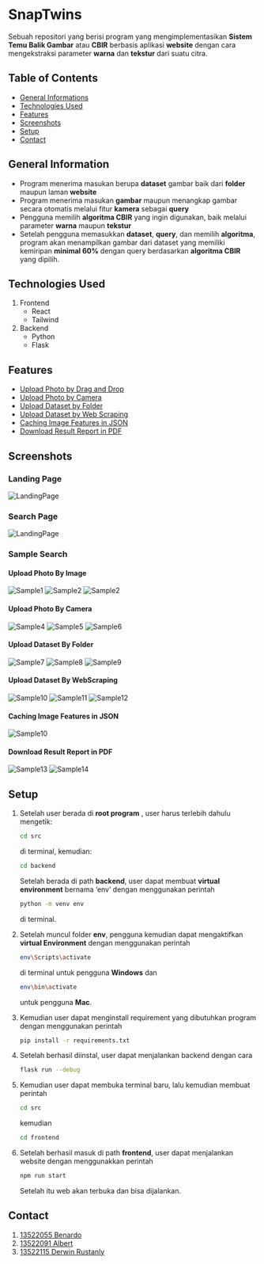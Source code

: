 # SnapTwins
 Sebuah repositori yang berisi program yang mengimplementasikan **Sistem Temu Balik Gambar** atau  **CBIR** berbasis aplikasi **website** dengan cara mengekstraksi parameter **warna** dan **tekstur** dari suatu citra.
 
 ## Table of Contents
* [General Informations](#general-information)
* [Technologies Used](#technologies-used)
* [Features](#features)
* [Screenshots](#screenshots)
* [Setup](#setup)
* [Contact](#contact)
<!-- <!-- * [License](#license) -- -->

## General Information
- Program menerima masukan berupa **dataset** gambar baik dari **folder** maupun laman **website**
- Program menerima masukan **gambar** maupun menangkap gambar secara otomatis melalui fitur **kamera** sebagai **query**
- Pengguna memilih **algoritma CBIR** yang ingin digunakan, baik melalui parameter **warna** maupun **tekstur**
- Setelah pengguna memasukkan **dataset**, **query**, dan memilih **algoritma**, program akan menampilkan gambar dari dataset yang memiliki kemiripan **minimal 60%** dengan query berdasarkan **algoritma CBIR** yang dipilih.
<!-- You don't have to answer all the questions - just the ones relevant to your project. -->


## Technologies Used
1. Frontend
    - React
    - Tailwind
2. Backend
    - Python
    - Flask


## Features
- [Upload Photo by Drag and Drop](#upload-photo-by-image)
- [Upload Photo by Camera](#upload-photo-by-camera)
- [Upload Dataset by Folder](#upload-dataset-by-folder)
- [Upload Dataset by Web Scraping](#upload-dataset-by-webscraping)
- [Caching Image Features in JSON](#caching-image-features-in-json)
- [Download Result Report in PDF](#download-result-report-in-pdf)


## Screenshots
### Landing Page
![LandingPage](./img/firstpage.png)
<!-- If you have screenshots you'd like to share, include them here. -->
### Search Page
![LandingPage](./img/searchpage.png)
### Sample Search
#### **Upload Photo By Image**
![Sample1](./img/tes1a.png)
![Sample2](./img/tes1b.png)
![Sample2](./img/tes1c.png)
#### **Upload Photo By Camera**
![Sample4](./img/camera1a.png)
![Sample5](./img/camera1b.png)
![Sample6](./img/camera1c.png)
#### **Upload Dataset By Folder**
![Sample7](./img/tes2a.png)
![Sample8](./img/tes2b.png)
![Sample9](./img/tes2c.png)
#### **Upload Dataset By WebScraping**
![Sample10](./img/web1a.png)
![Sample11](./img/web1b.png)
![Sample12](./img/web1c.png)
#### **Caching Image Features in JSON**
![Sample10](./img/json.png)
#### **Download Result Report in PDF**
![Sample13](./img/pdf1.png)
![Sample14](./img/pdf2.png)


## Setup
1. Setelah user berada di **root program** , user harus terlebih dahulu mengetik:
    ```bash
    cd src
    ```
    di terminal, kemudian:
    ```bash
    cd backend
    ```
    Setelah berada di path **backend**, user dapat membuat **virtual environment** bernama ‘env’ dengan menggunakan perintah 
    ```bash
    python -m venv env
    ```
    di terminal.

2. Setelah muncul folder **env**, pengguna kemudian dapat mengaktifkan **virtual Environment** dengan menggunakan perintah 
    ```bash
    env\Scripts\activate
    ```
    di terminal untuk pengguna **Windows** dan 
    ```bash
    env\bin\activate
    ```
    untuk pengguna **Mac**.

3. Kemudian user dapat menginstall requirement yang dibutuhkan program dengan menggunakan perintah 
    ```bash
    pip install -r requirements.txt
    ```
4. Setelah berhasil diinstal, user dapat menjalankan backend dengan cara 
    ```bash
    flask run --debug
    ```
5. Kemudian user dapat membuka terminal baru, lalu kemudian membuat perintah 
    ```bash
    cd src
    ```  
    kemudian 
    ```bash
    cd frontend 
    ```
6. Setelah berhasil masuk di path **frontend**, user dapat menjalankan website dengan menggunakkan perintah 
    ```bash
    npm run start
    ```
    Setelah itu web akan terbuka dan bisa dijalankan.

## Contact
1. [13522055 Benardo](https://github.com/Benardo07)
2. [13522091 Albert](https://github.com/AlbertChoe)
3. [13522115 Derwin Rustanly](https://github.com/DerwinRustanly)